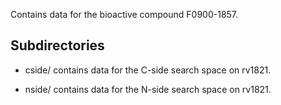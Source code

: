 Contains data for the bioactive compound F0900-1857.

## Subdirectories

- cside/ contains data for the C-side search space on rv1821.

- nside/ contains data for the N-side search space on rv1821.


